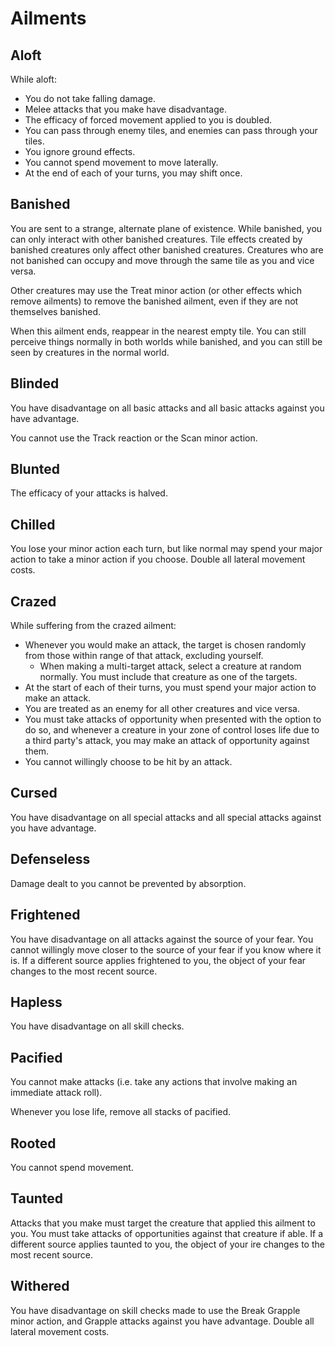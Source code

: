 # Ailments

## Aloft

While aloft:

- You do not take falling damage.
- Melee attacks that you make have disadvantage.
- The efficacy of forced movement applied to you is doubled.
- You can pass through enemy tiles, and enemies can pass through your tiles.
- You ignore ground effects.
- You cannot spend movement to move laterally.
- At the end of each of your turns, you may shift once.

## Banished

You are sent to a strange, alternate plane of existence. While banished, you can only interact with other banished creatures. Tile effects created by banished creatures only affect other banished creatures. Creatures who are not banished can occupy and move through the same tile as you and vice versa.

Other creatures may use the Treat minor action (or other effects which remove ailments) to remove the banished ailment, even if they are not themselves banished.

When this ailment ends, reappear in the nearest empty tile. You can still perceive things normally in both worlds while banished, and you can still be seen by creatures in the normal world.

## Blinded

You have disadvantage on all basic attacks and all basic attacks against you have advantage.

You cannot use the Track reaction or the Scan minor action.

## Blunted

The efficacy of your attacks is halved.

## Chilled

You lose your minor action each turn, but like normal may spend your major action to take a minor action if you choose. Double all lateral movement costs.

## Crazed

While suffering from the crazed ailment:

- Whenever you would make an attack, the target is chosen randomly from those within range of that attack, excluding yourself.
  - When making a multi-target attack, select a creature at random normally. You must include that creature as one of the targets.
- At the start of each of their turns, you must spend your major action to make an attack.
- You are treated as an enemy for all other creatures and vice versa.
- You must take attacks of opportunity when presented with the option to do so, and whenever a creature in your zone of control loses life due to a third party's attack, you may make an attack of opportunity against them.
- You cannot willingly choose to be hit by an attack.

## Cursed

You have disadvantage on all special attacks and all special attacks against you have advantage.

## Defenseless

Damage dealt to you cannot be prevented by absorption.

## Frightened

You have disadvantage on all attacks against the source of your fear. You cannot willingly move closer to the source of your fear if you know where it is. If a different source applies frightened to you, the object of your fear changes to the most recent source.

## Hapless

You have disadvantage on all skill checks.

## Pacified

You cannot make attacks (i.e. take any actions that involve making an immediate attack roll).

Whenever you lose life, remove all stacks of pacified.

## Rooted

You cannot spend movement.

## Taunted

Attacks that you make must target the creature that applied this ailment to you. You must take attacks of opportunities against that creature if able. If a different source applies taunted to you, the object of your ire changes to the most recent source.

## Withered

You have disadvantage on skill checks made to use the Break Grapple minor action, and Grapple attacks against you have advantage. Double all lateral movement costs.
